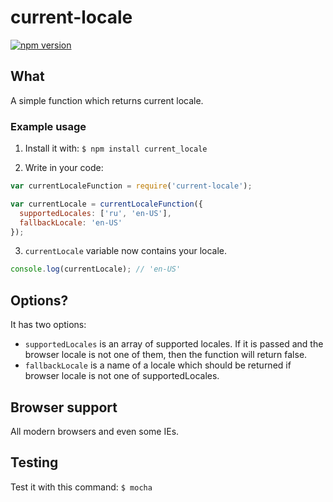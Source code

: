 # current-locale
[![npm version](https://badge.fury.io/js/current-locale.svg)](https://www.npmjs.com/package/current-locale)
## What
A simple function which returns current locale.

### Example usage
1. Install it with:
` $ npm install current_locale `

2. Write in your code:

```javascript
var currentLocaleFunction = require('current-locale');

var currentLocale = currentLocaleFunction({
  supportedLocales: ['ru', 'en-US'],
  fallbackLocale: 'en-US'
});
```
3. `currentLocale` variable now contains your locale.
```javascript
console.log(currentLocale); // 'en-US'
```

## Options?
It has two options:
- `supportedLocales` is an array of supported locales. If it is passed and the browser locale is not one of them, then
the function will return false.
- `fallbackLocale` is a name of a locale which should be returned if browser locale is not one of supportedLocales.

## Browser support
All modern browsers and even some IEs.

## Testing
Test it with this command:
`$ mocha`
